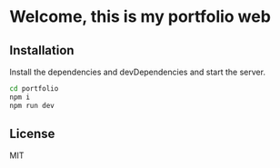 # Welcome, this is my portfolio web

## Installation

Install the dependencies and devDependencies and start the server.

```sh
cd portfolio
npm i
npm run dev
```

## License

MIT
